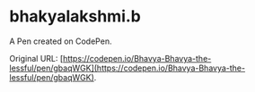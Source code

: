 # bhakyalakshmi.b

A Pen created on CodePen.

Original URL: [https://codepen.io/Bhavya-Bhavya-the-lessful/pen/gbaqWGK](https://codepen.io/Bhavya-Bhavya-the-lessful/pen/gbaqWGK).

